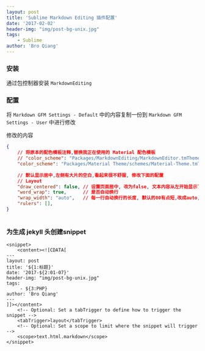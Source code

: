 ```yaml
---
layout: post
title: 'Sublime Markdown Editing 插件配置'
date: '2017-02-02'
header-img: "img/post-bg-unix.jpg"
tags:
    - Sublime
author: 'Bro Qiang'
---
```


### 安装

通过包控制器安装 `MarkdownEditing`

### 配置

将 `Markdown GFM Settings - Default` 中的内容复制一份到 `Markdown GFM Settings - User` 中进行修改

修改的内容

```json
{
    // 将原本的配色模板注释,替换我正在使用的 Material 配色模板
    // "color_scheme": "Packages/MarkdownEditing/MarkdownEditor.tmTheme",
    "color_scheme": "Packages/Material Theme/schemes/Material-Theme.tmTheme",
    
    // 默认显示居中,左侧有大片的空白,看起来很不舒服, 修改下面的配置
    // Layout
    "draw_centered": false, // 设置页面居中, 改为false, 文本内容从左开始显示了
    "word_wrap": true,      // 是否自动换行
    "wrap_width": "auto",   // 每一行自动换行的长度, 默认的80有点短,改成auto, 可以根据屏幕自适应
    "rulers": [],
}
    
```

### 为生成 jekyll 头创建snippet

```
<snippet>
    <content><![CDATA[
---
layout: post
title: '${1:标题}'
date: '2017-${2:01-07}'
header-img: "img/post-bg-unix.jpg"
tags:
     - ${3:PHP}
author: 'Bro Qiang'
---
]]></content>
    <!-- Optional: Set a tabTrigger to define how to trigger the snippet -->
    <tabTrigger>layout</tabTrigger>
    <!-- Optional: Set a scope to limit where the snippet will trigger -->
    <scope>text.html.markdown</scope>
</snippet>
```